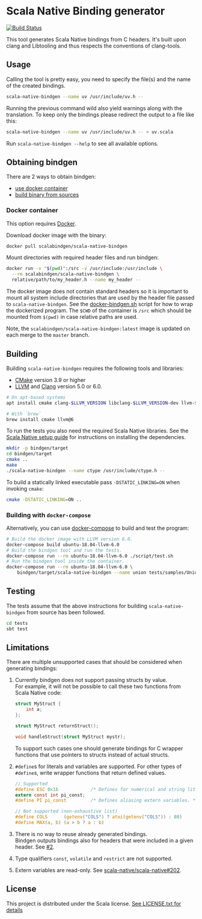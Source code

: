 # Scala Native Binding generator

[![Build Status](https://travis-ci.com/kornilova-l/scala-native-bindgen.svg?branch=master)](https://travis-ci.com/kornilova-l/scala-native-bindgen)

This tool generates Scala Native bindings from C headers. It's built upon clang and Libtooling and thus respects the conventions of clang-tools.

## Usage

Calling the tool is pretty easy, you need to specify the file(s) and the name of the created bindings.

```sh
scala-native-bindgen --name uv /usr/include/uv.h --
```

Running the previous command wild also yield warnings along with the translation. To keep only the bindings please redirect the output to a file like this:

```sh
scala-native-bindgen --name uv /usr/include/uv.h -- > uv.scala
```

Run `scala-native-bindgen --help` to see all available options.

## Obtaining bindgen

There are 2 ways to obtain bindgen:
 * [use docker container](#docker-container) 
 * [build binary from sources](#building)

### Docker container

This option requires [Docker].

Download docker image with the binary:

```sh
docker pull scalabindgen/scala-native-bindgen
```

Mount directories with required header files and run bindgen:

```sh
docker run -v "$(pwd)":/src -v /usr/include:/usr/include \
  --rm scalabindgen/scala-native-bindgen \
  relative/path/to/my_header.h --name my_header --
```

The docker image does not contain standard headers so it is important to
mount all system include directories that are used by the header file
passed to `scala-native-bindgen`. See the [docker-bindgen.sh] script for
how to wrap the dockerized program. The `$CWD` of the container is
`/src` which should be mounted from `$(pwd)` in case relative paths are
used.

Note, the `scalabindgen/scala-native-bindgen:latest` image is updated on
each merge to the `master` branch.

 [Docker]: https://www.docker.com/
 [docker-bindgen.sh]: scripts/docker-bindgen.sh

## Building

Building `scala-native-bindgen` requires the following tools and libraries:

 - [CMake] version 3.9 or higher
 - [LLVM] and [Clang] version 5.0 or 6.0.

```sh
# On apt-based systems
apt install cmake clang-$LLVM_VERSION libclang-$LLVM_VERSION-dev llvm-$LLVM_VERSION-dev

# With `brew`
brew install cmake llvm@6
```

To run the tests you also need the required Scala Native libraries.
See the [Scala Native setup guide] for instructions on installing the dependencies.

```sh
mkdir -p bindgen/target
cd bindgen/target
cmake ..
make
./scala-native-bindgen --name ctype /usr/include/ctype.h --
```

To build a statically linked executable pass `-DSTATIC_LINKING=ON` when invoking `cmake`:

```sh
cmake -DSTATIC_LINKING=ON ..
```

### Building with `docker-compose`

Alternatively, you can use [docker-compose] to build and test the program:

```sh
# Build the docker image with LLVM version 6.0.
docker-compose build ubuntu-18.04-llvm-6.0
# Build the bindgen tool and run the tests.
docker-compose run --rm ubuntu-18.04-llvm-6.0 ./script/test.sh
# Run the bindgen tool inside the container.
docker-compose run --rm ubuntu-18.04-llvm-6.0 \
    bindgen/target/scala-native-bindgen --name union tests/samples/Union.h --
```

 [CMake]: https://cmake.org/
 [LLVM]: https://llvm.org/
 [Clang]: https://clang.llvm.org/
 [Scala Native setup guide]: http://www.scala-native.org/en/latest/user/setup.html
 [docker-compose]: https://docs.docker.com/compose/

## Testing

The tests assume that the above instructions for building `scala-native-bindgen` from source
has been followed.

```sh
cd tests
sbt test
```

## Limitations

There are multiple unsupported cases that should be considered when generating bindings:

 1. Currently bindgen does not support passing structs by value.  
    For example, it will not be possible to call these two functions from Scala Native code:
    ```c
    struct MyStruct {
        int a;
    };
    
    struct MyStruct returnStruct();
    
    void handleStruct(struct MyStruct mystr);
    ```
    To support such cases one should generate bindings for C wrapper functions that use pointers to structs instead of actual structs.
 2. `#define`s for literals and variables are supported. For other types of `#define`s,
    write wrapper functions that return defined values.
    ```c
    // Supported
    #define ESC 0x1b            /* Defines for numerical and string literals. */
    extern const int pi_const;
    #define PI pi_const         /* Defines aliasing extern variables. */

    // Not supported (non-exhaustive list)
    #define COLS      (getenv("COLS") ? atoi(getenv("COLS")) : 80)
    #define MAX(a, b) (a > b ? a : b)
    ```

 3. There is no way to reuse already generated bindings.  
    Bindgen outputs bindings also for headers that were included in a given header. See [#2].
 4. Type qualifiers `const`, `volatile` and `restrict` are not supported.
 5. Extern variables are read-only. See [scala-native/scala-native#202].

 [#2]: https://github.com/kornilova-l/scala-native-bindgen/issues/2
 [scala-native/scala-native#202]: https://github.com/scala-native/scala-native/issues/202

## License

This project is distributed under the Scala license.
[See LICENSE.txt for details](LICENSE.txt)
